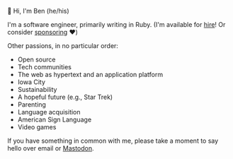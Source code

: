 👋 Hi, I'm Ben (he/his)

I'm a software engineer, primarily writing in Ruby.  (I'm available for [hire](https://www.benjaminoakes.com/hire/)!  Or consider [sponsoring](https://buymeacoffee.com/benjaminoakes) ❤️)

Other passions, in no particular order:

- Open source
- Tech communities
- The web as hypertext and an application platform
- Iowa City
- Sustainability
- A hopeful future (e.g., Star Trek)
- Parenting
- Language acquisition
- American Sign Language
- Video games

If you have something in common with me, please take a moment to say hello over email or <a rel="me" href="https://ruby.social/@benjaminoakes">Mastodon</a>.
